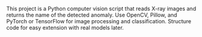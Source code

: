 <!-- Use this file to provide workspace-specific custom instructions to Copilot. For more details, visit https://code.visualstudio.com/docs/copilot/copilot-customization#_use-a-githubcopilotinstructionsmd-file -->

This project is a Python computer vision script that reads X-ray images and returns the name of the detected anomaly. Use OpenCV, Pillow, and PyTorch or TensorFlow for image processing and classification. Structure code for easy extension with real models later.
